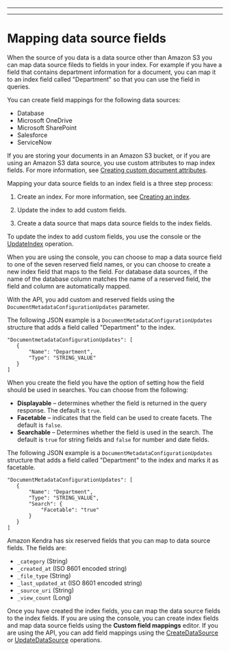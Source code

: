 --------

--------

# Mapping data source fields<a name="field-mapping"></a>

When the source of you data is a data source other than Amazon S3 you can map data source fileds to fields in your index\. For example if you have a field that contains department information for a document, you can map it to an index field called "Department" so that you can use the field in queries\.

You can create field mappings for the following data sources:
+ Database
+ Microsoft OneDrive
+ Microsoft SharePoint
+ Salesforce
+ ServiceNow

If you are storing your documents in an Amazon S3 bucket, or if you are using an Amazon S3 data source, you use custom attributes to map index fields\. For more information, see [Creating custom document attributes](custom-attributes.md)\.

Mapping your data source fields to an index field is a three step process:

1. Create an index\. For more information, see [Creating an index](create-index.md)\.

1. Update the index to add custom fields\.

1. Create a data source that maps data source fields to the index fields\.

To update the index to add custom fields, you use the console or the [UpdateIndex](API_UpdateIndex.md) operation\.

When you are using the console, you can choose to map a data source field to one of the seven reserved field names, or you can choose to create a new index field that maps to the field\. For database data sources, if the name of the database column matches the name of a reserved field, the field and column are automatically mapped\.

With the API, you add custom and reserved fields using the `DocumentMetadataConfigurationUpdates` parameter\. 

The following JSON example is a `DocumentMetadataConfigurationUpdates` structure that adds a field called "Department" to the index\.

```
"DocumentmetadataConfigurationUpdates": [
   {
       "Name": "Department",
       "Type": "STRING_VALUE"
   }
]
```

When you create the field you have the option of setting how the field should be used in searches\. You can choose from the following:
+ **Displayable** – determines whether the field is returned in the query response\. The default is `true`\.
+ **Facetable** – indicates that the field can be used to create facets\. The default is `false`\.
+ **Searchable** – Determines whether the field is used in the search\. The default is `true` for string fields and `false` for number and date fields\.

The following JSON example is a `DocumentMetadataConfigurationUpdates` structure that adds a field called "Department" to the index and marks it as facetable\.

```
"DocumentMetadataConfigurationUpdates": [
   {
       "Name": "Department",
       "Type": "STRING_VALUE",
       "Search": {
           "Facetable": "true"
       }
   }
]
```

Amazon Kendra has six reserved fields that you can map to data source fields\. The fields are:
+ `_category` \(String\)
+ `_created_at` \(ISO 8601 encoded string\)
+ `_file_type` \(String\)
+ `_last_updated_at` \(ISO 8601 encoded string\)
+ `_source_uri` \(String\)
+ `_view_count` \(Long\)

Once you have created the index fields, you can map the data source fields to the index fields\. If you are using the console, you can create index fields and map data source fields using the **Custom field mappings** editor\. If you are using the API, you can add field mappings using the [CreateDataSource](API_CreateDataSource.md) or [UpdateDataSource](API_UpdateDataSource.md) operations\.